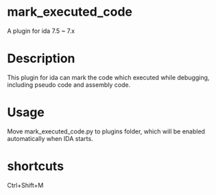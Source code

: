 # mark_executed_code
A plugin for ida 7.5 ~ 7.x

# Description
This plugin for ida can mark the code which executed while debugging, including pseudo code and assembly code.

# Usage
Move mark_executed_code.py to plugins folder, which will be enabled automatically when IDA starts.

# shortcuts
Ctrl+Shift+M
